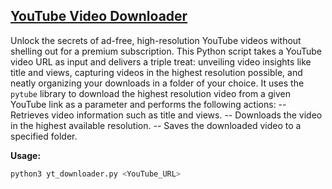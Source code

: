 ## [YouTube Video Downloader](yt_downloader.py)

Unlock the secrets of ad-free, high-resolution YouTube videos without shelling out for a premium subscription. This Python script takes a YouTube video URL as input and delivers a triple treat: unveiling video insights like title and views, capturing videos in the highest resolution possible, and neatly organizing your downloads in a folder of your choice. It uses the `pytube` library to download the highest resolution video from a given YouTube link as a parameter and performs the following actions:
  -- Retrieves video information such as title and views.
  -- Downloads the video in the highest available resolution.
  -- Saves the downloaded video to a specified folder.

**Usage:**

```bash
python3 yt_downloader.py <YouTube_URL>
```
